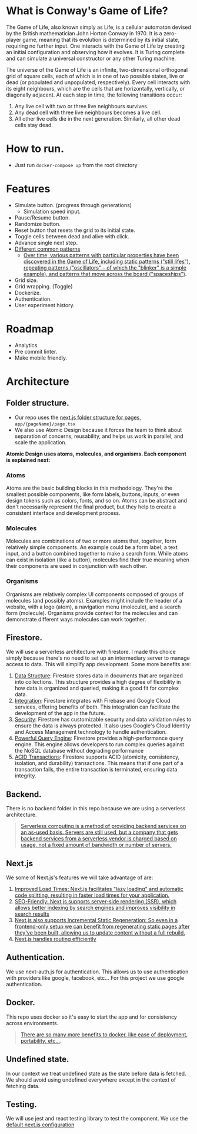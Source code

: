 # What is Conway's Game of Life?
The Game of Life, also known simply as Life, is a cellular automaton devised by the British mathematician John Horton Conway in 1970. It is a zero-player game, meaning that its evolution is determined by its initial state, requiring no further input. One interacts with the Game of Life by creating an initial configuration and observing how it evolves. It is Turing complete and can simulate a universal constructor or any other Turing machine.

The universe of the Game of Life is an infinite, two-dimensional orthogonal grid of square cells, each of which is in one of two possible states, live or dead (or populated and unpopulated, respectively). Every cell interacts with its eight neighbours, which are the cells that are horizontally, vertically, or diagonally adjacent. At each step in time, the following transitions occur:
1. Any live cell with two or three live neighbours survives.
2. Any dead cell with three live neighbours becomes a live cell.
3. All other live cells die in the next generation. Similarly, all other dead cells stay dead.

# How to run.
* Just run `docker-compose up` from the root directory
# Features
* Simulate button. (progress through generations)
    * Simulation speed input.
* Pause/Resume button.
* Randomize button.
* Reset button that resets the grid to its initial state.
* Toggle cells between dead and alive with click.
* Advance single next step.
* [Different common patterns](https://conwaylife.com/wiki/Conway%27s_Game_of_Life)
    * [Over time, various patterns with particular properties have been discovered in the Game of Life, including static patterns ("still lifes"), repeating patterns ("oscillators" – of which the "blinker" is a simple example), and patterns that move across the board ("spaceships")](https://academo.org/demos/conways-game-of-life/).
* Grid size.
* Grid wrapping. (Toggle)
* Dockerize.
* Authentication.
* User experiment history.


# Roadmap
* Analytics.
* Pre commit linter.
* Make mobile friendly.


# Architecture

## Folder structure.
* Our repo uses the [next.js folder structure for pages](https://nextjs.org/docs/app/building-your-application/routing), `app/{pageName}/page.tsx` 
* We also use Atomic Design because it forces the team to think about separation of concerns, reusability, and helps us work in parallel, and scale the application.

**Atomic Design uses atoms, molecules, and organisms. Each component is explained next:**
### **Atoms**
Atoms are the basic building blocks in this methodology. They're the smallest possible components, like form labels, buttons, inputs, or even design tokens such as colors, fonts, and so on. Atoms can be abstract and don't necessarily represent the final product, but they help to create a consistent interface and development process.

### **Molecules**
Molecules are combinations of two or more atoms that, together, form relatively simple components. An example could be a form label, a text input, and a button combined together to make a search form. While atoms can exist in isolation (like a button), molecules find their true meaning when their components are used in conjunction with each other.

### **Organisms**
Organisms are relatively complex UI components composed of groups of molecules (and possibly atoms). Examples might include the header of a website, with a logo (atom), a navigation menu (molecule), and a search form (molecule). Organisms provide context for the molecules and can demonstrate different ways molecules can work together.

## 

## Firestore.
We will use a serverless architecture with firestore. I made this choice simply because there's no need to set up an intermediary server to manage access to data. This will simplify app development.
Some more benefits are:
1. [Data Structure](https://www.geeksforgeeks.org/firestore-and-its-advantages/): Firestore stores data in documents that are organized into collections. This structure provides a high degree of flexibility in how data is organized and queried, making it a good fit for complex data.
2. [Integration](https://bluewhaleapps.com/blog/7-reasons-to-choose-google-cloud-firestore-as-your-database-solution): Firestore integrates with Firebase and Google Cloud services, offering benefits of both. This integration can facilitate the development of the app in the future.
3. [Security](https://blog.back4app.com/what-is-cloud-firestore/): Firestore has customizable security and data validation rules to ensure the data is always protected. It also uses Google's Cloud Identity and Access Management technology to handle authentication.
4. [Powerful Query Engine](https://blog.back4app.com/what-is-cloud-firestore/): Firestore provides a high-performance query engine. This engine allows developers to run complex queries against the NoSQL database without degrading performance
5. [ACID Transactions](https://blog.back4app.com/what-is-cloud-firestore/): Firestore supports ACID (atomicity, consistency, isolation, and durability) transactions. This means that if one part of a transaction fails, the entire transaction is terminated, ensuring data integrity.

## Backend.
There is no backend folder in this repo because we are using a serverless architecture.
> [Serverless computing is a method of providing backend services on an as-used basis. Servers are still used, but a company that gets backend services from a serverless vendor is charged based on usage, not a fixed amount of bandwidth or number of servers.](https://www.cloudflare.com/learning/serverless/what-is-serverless/)

## Next.js
We some of Next.js's features we will take advantage of are:
1. [Improved Load Times: Next.js facilitates "lazy loading" and automatic code splitting, resulting in faster load times for your application.](https://dev.to/richkurtzman/advantages-and-disadvantages-of-nextjs-5hg6)
2. [SEO-Friendly: Next.js supports server-side rendering (SSR), which allows better indexing by search engines and improves visibility in search results](https://pagepro.co/blog/pros-and-cons-of-nextjs/)
3. [Next.js also supports Incremental Static Regeneration: So even in a frontend-only setup we can benefit from regenerating static pages after they've been built, allowing us to update content without a full rebuild.](https://vercel.com/docs/incremental-static-regeneration )
4. [Next.js handles routing efficiently](https://nextjs.org/docs/app/building-your-application/routing)

## Authentication.
We use next-auth.js for authentication. This allows us to use authentication with providers like google, facebook, etc...
For this project we use google authentication.

## Docker.
This repo uses docker so it's easy to start the app and for consistency across environments.
>[There are so many more benefits to docker, like ease of deployment, portability, etc...](https://www.infoworld.com/article/3310941/why-you-should-use-docker-and-containers.html).

## Undefined state.
In our context we treat undefined state as the state before data is fetched. We should avoid using undefined everywhere except in the context of fetching data.

## Testing.
We will use jest and react testing library to test the component.
We use the [default next.js configuration](https://nextjs.org/docs/pages/building-your-application/optimizing/testing)